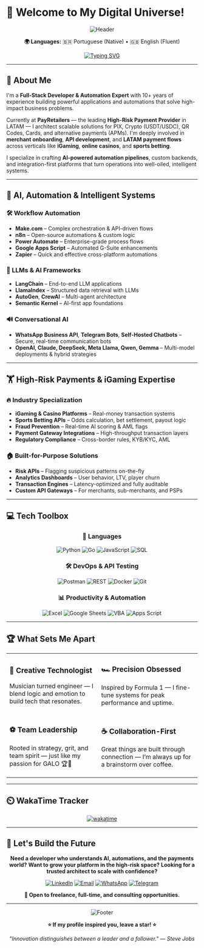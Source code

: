 # 🚀 Welcome to My Digital Universe!

<div align="center">

![Header](https://capsule-render.vercel.app/api?type=waving\&color=gradient\&height=300\&section=header\&text=Automation%20Expert\&fontSize=50\&fontAlignY=35\&desc=Transforming%20Processes%20into%20Smart%20Systems\&descAlignY=55\&descAlign=50)

**🌍 Languages:** 🇧🇷 Portuguese (Native) • 🇬🇧 English (Fluent)

[![Typing SVG](https://readme-typing-svg.demolab.com?font=Fira+Code\&size=22\&duration=3000\&pause=1000\&color=00D9FF\&center=true\&vCenter=true\&width=600\&lines=AI+%26+Automation+Solutions+Architect;High-Risk+Payments+Engineer;Full-Stack+Developer+for+iGaming+%26+Betting;Process+Intelligence+Specialist)](https://git.io/typing-svg)

</div>

---

## 🎯 About Me

I'm a **Full-Stack Developer & Automation Expert** with 10+ years of experience building powerful applications and automations that solve high-impact business problems.

Currently at **PayRetailers** — the leading **High-Risk Payment Provider** in LATAM — I architect scalable solutions for PIX, Crypto (USDT/USDC), QR Codes, Cards, and alternative payments (APMs). I'm deeply involved in **merchant onboarding**, **API development**, and **LATAM payment flows** across verticals like **iGaming**, **online casinos**, and **sports betting**.

I specialize in crafting **AI-powered automation pipelines**, custom backends, and integration-first platforms that turn operations into well-oiled, intelligent systems.

---

## 🤖 AI, Automation & Intelligent Systems

### 🛠️ Workflow Automation

* **Make.com** – Complex orchestration & API-driven flows
* **n8n** – Open-source automations & custom logic
* **Power Automate** – Enterprise-grade process flows
* **Google Apps Script** – Automated G-Suite enhancements
* **Zapier** – Quick and effective cross-platform automations

### 🧠 LLMs & AI Frameworks

* **LangChain** – End-to-end LLM applications
* **LlamaIndex** – Structured data retrieval with LLMs
* **AutoGen**, **CrewAI** – Multi-agent architecture
* **Semantic Kernel** – AI-first app foundations

### 🔊 Conversational AI

* **WhatsApp Business API**, **Telegram Bots**, **Self-Hosted Chatbots** – Secure, real-time communication bots
* **OpenAI, Claude, DeepSeek, Meta Llama, Qwen, Gemma** – Multi-model deployments & hybrid strategies

---

## 🏋️ High-Risk Payments & iGaming Expertise

### 🔥 Industry Specialization

* **iGaming & Casino Platforms** – Real-money transaction systems
* **Sports Betting APIs** – Odds calculation, bet settlement, payout logic
* **Fraud Prevention** – Real-time AI scoring & AML flags
* **Payment Gateway Integrations** – High-throughput transaction layers
* **Regulatory Compliance** – Cross-border rules, KYB/KYC, AML

### 🏠 Built-for-Purpose Solutions

* **Risk APIs** – Flagging suspicious patterns on-the-fly
* **Analytics Dashboards** – User behavior, LTV, player churn
* **Transaction Engines** – Latency-optimized and fully auditable
* **Custom API Gateways** – For merchants, sub-merchants, and PSPs

---

## 💻 Tech Toolbox

<div align="center">

### 🚀 Languages

![Python](https://img.shields.io/badge/Python-3776AB?style=for-the-badge\&logo=python\&logoColor=white)
![Go](https://img.shields.io/badge/Go-00ADD8?style=for-the-badge\&logo=go\&logoColor=white)
![JavaScript](https://img.shields.io/badge/JavaScript-F7DF1E?style=for-the-badge\&logo=javascript\&logoColor=black)
![SQL](https://img.shields.io/badge/SQL-4479A1?style=for-the-badge\&logo=postgresql\&logoColor=white)

### 🛠️ DevOps & API Testing

![Postman](https://img.shields.io/badge/Postman-FF6C37?style=for-the-badge\&logo=postman\&logoColor=white)
![REST](https://img.shields.io/badge/REST-02569B?style=for-the-badge\&logo=swagger\&logoColor=white)
![Docker](https://img.shields.io/badge/Docker-2496ED?style=for-the-badge\&logo=docker\&logoColor=white)
![Git](https://img.shields.io/badge/Git-F05032?style=for-the-badge\&logo=git\&logoColor=white)

### 📊 Productivity & Automation

![Excel](https://img.shields.io/badge/Excel-217346?style=for-the-badge\&logo=microsoft-excel\&logoColor=white)
![Google Sheets](https://img.shields.io/badge/Google%20Sheets-34A853?style=for-the-badge\&logo=google-sheets\&logoColor=white)
![VBA](https://img.shields.io/badge/VBA-217346?style=for-the-badge\&logo=microsoft-excel\&logoColor=white)
![Apps Script](https://img.shields.io/badge/Apps%20Script-4285F4?style=for-the-badge\&logo=google\&logoColor=white)

</div>

---

## 🏆 What Sets Me Apart

<table>
<tr>
<td>

### 🎸 Creative Technologist

Musician turned engineer — I blend logic and emotion to build tech that resonates.

</td>
<td>

### 🏎️ Precision Obsessed

Inspired by Formula 1 — I fine-tune systems for peak performance and uptime.

</td>
</tr>
<tr>
<td>

### ⚽ Team Leadership

Rooted in strategy, grit, and team spirit — just like my passion for GALO 🏆🐔

</td>
<td>

### ☕ Collaboration-First

Great things are built through connection — I’m always up for a brainstorm over coffee.

</td>
</tr>
</table>

---

## ⏲️ WakaTime Tracker

<div align="center">

[![wakatime](https://wakatime.com/badge/user/8a360aa4-55bf-4b01-a9ef-b502da4e1bf6.svg)](https://wakatime.com/@8a360aa4-55bf-4b01-a9ef-b502da4e1bf6)

<!--START_SECTION:waka-->

<!--END_SECTION:waka-->

</div>

---

## 🤝 Let's Build the Future

<div align="center">

**Need a developer who understands AI, automations, and the payments world?**
**Want to grow your platform in the high-risk space?**
**Looking for a trusted architect to scale with confidence?**

[![LinkedIn](https://img.shields.io/badge/LinkedIn-0077B5?style=for-the-badge\&logo=linkedin\&logoColor=white)](https://linkedin.com/in/caioviniciuss)
[![Email](https://img.shields.io/badge/Email-D14836?style=for-the-badge\&logo=gmail\&logoColor=white)](mailto:caioviniciusxd@gmail.com)
[![WhatsApp](https://img.shields.io/badge/WhatsApp-25D366?style=for-the-badge\&logo=whatsapp\&logoColor=white)](https://wa.me/+5511965804822)
[![Telegram](https://img.shields.io/badge/Telegram-2CA5E0?style=for-the-badge\&logo=telegram\&logoColor=white)](https://t.me/cvssz)

**🚀 Open to freelance, full-time, and consulting opportunities.**

</div>

---

<div align="center">

![Footer](https://capsule-render.vercel.app/api?type=waving\&color=gradient\&height=100\&section=footer)

**⭐ If my profile inspired you, leave a star! ⭐**

*"Innovation distinguishes between a leader and a follower." — Steve Jobs*

</div>
